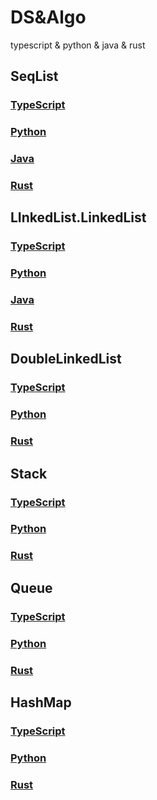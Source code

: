 # DS&Algo

typescript &amp; python &amp; java &amp; rust

## SeqList

### [TypeScript](./TS/src/array.ts)

### [Python](./Python/array.py)

### [Java](./Java/src/SeqList/Array.java)

### [Rust](./Rust/src/array.rs)

## LInkedList.LinkedList

### [TypeScript](./TS/src/linkedList.ts)

### [Python](./Python/linked_list.py)

### [Java](./Java/src/LInkedList/LinkedList.java)

### [Rust](./Rust/src/linked_list.rs)

## DoubleLinkedList

### [TypeScript](./TS/src/doublyLinkedList.ts)

### [Python](./Python/doubly_linked_list.py)

### [Rust](./Rust/src/doubly_linked_list.rs)

## Stack

### [TypeScript](./TS/src/stack.ts)

### [Python](./Python/stack.py)

### [Rust](./Rust/src/stack.rs)

## Queue

### [TypeScript](./TS/src/queue.ts)

### [Python](./Python/queue.py)

### [Rust](./Rust/src/queue.rs)

## HashMap

### [TypeScript](./TS/src/hashmap.ts)

### [Python](./Python/hashmap.py)

### [Rust](./Rust/src/hashmap.rs)
